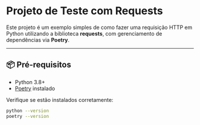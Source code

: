 # Projeto de Teste com Requests

Este projeto é um exemplo simples de como fazer uma requisição HTTP em Python utilizando a biblioteca **requests**, com gerenciamento de dependências via **Poetry**.

---

## 📦 Pré-requisitos

- Python 3.8+
- [Poetry](https://python-poetry.org/docs/#installation) instalado

Verifique se estão instalados corretamente:
```bash
python --version
poetry --version

